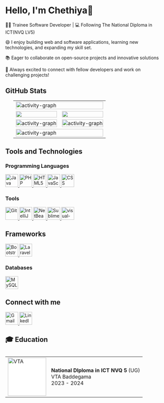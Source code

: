 # Hello, I'm Chethiya👋

👨‍💻 Trainee Software Developer | 💻 Following The National Diploma in ICT(NVQ LV5)

😄 I enjoy building web and software applications, learning new technologies, and expanding my skill set.

📚 Eager to collaborate on open-source projects and innovative solutions

👯 Always excited to connect with fellow developers and work on challenging projects!




## GitHub Stats
<!--
![Your GitHub Stats](https://github-readme-stats.vercel.app/api?username=chethiya216&show_icons=true&theme=radical)

![](https://github-profile-summary-cards.vercel.app/api/cards/profile-details?username=chethiya216&theme=github_dark)

![](https://github-profile-summary-cards.vercel.app/api/cards/productive-time?username=chethiya216&theme=github_dark)

 [![GitHub Streak](https://streak-stats.demolab.com/?user=chethiya216&theme=dark)](https://git.io/streak-stats) 

![Top Languages](https://github-readme-stats.vercel.app/api/top-langs/?username=chethiya216&theme=radical&layout=compact)
-->

<p align="center">
  <table style="width:90%;border: 0 none;margin: 0 auto">
    <tr>
      <td colspan="2">
        <img width="100%" src="https://github-readme-activity-graph.vercel.app/graph?username=chethiya216&theme=react-dark" alt="activity-graph">
      </td>
    </tr>
    <tr>
      <td>
        <img width="100%" src="https://github-readme-stats.vercel.app/api?username=chethiya216&count_private=true&show_icons=true&theme=react&hide_border=true&bg_color=0D1117" alt="" >
      </td>
      <td>
        <img width="100%" src="https://github-readme-streak-stats.herokuapp.com?user=chethiya216&theme=black-ice&hide_border=true&stroke=0000&background=060A0CD0" alt="">
      </td>
    </tr>
    <tr>
      <td>
        <img width="100%" src="https://github-readme-stats.vercel.app/api/top-langs/?username=chethiya216&layout=compact&count_private=true&theme=gotham&hide_border=true&langs_count=10" alt="activity-graph">
      </td>
      <td>
        <img width="100%" src="https://github-profile-summary-cards.vercel.app/api/cards/productive-time?username=chethiya216&theme=github_dark&stroke=0000&background=060A0CD0&utcOffset=+5.30" alt="activity-graph">
      </td>
    </tr>
    <tr> 
      <td colspan="2">
        <img width="100%" src="https://github-profile-summary-cards.vercel.app/api/cards/profile-details?username=chethiya216&theme=github_dark&stroke=0000&background=060A0CD0" alt="activity-graph">
      </td>
    </tr>
  </table>
</p>

## Tools and Technologies

### Programming Languages

<!-- Java -->
<a href="https://www.java.com/" target="_blank">
    <img src="https://img.icons8.com/color/48/000000/java-coffee-cup-logo.png" height="40" alt="Java"/>
</a>

<!-- PHP -->
<a href="https://www.php.net/" target="_blank">
    <img src="https://img.icons8.com/officel/48/000000/php-logo.png" height="40" alt="PHP"/>
</a>

<a href="https://developer.mozilla.org/en-US/docs/Web/HTML" target="_blank">
    <img src="https://img.icons8.com/color/48/000000/html-5.png" height="40" alt="HTML5"/>
</a>

<!-- JavaScript -->
<a href="https://developer.mozilla.org/en-US/docs/Web/JavaScript" target="_blank">
    <img src="https://img.icons8.com/color/48/000000/javascript.png" height="40" alt="JavaScript"/>
</a>

<!-- CSS -->
<a href="https://developer.mozilla.org/en-US/docs/Web/CSS" target="_blank">
    <img src="https://img.icons8.com/color/48/000000/css3.png" height="40" alt="CSS"/>
</a>


### Tools
<a href="https://git-scm.com/" target="_blank">
    <img src="https://img.icons8.com/color/48/000000/git.png" height="40" alt="Git"/>
</a>

<a href="https://www.jetbrains.com/idea/" target="_blank">
    <img src="https://img.icons8.com/color/48/000000/intellij-idea.png" height="40" alt="IntelliJ IDEA"/>
</a>

<a href="https://netbeans.apache.org/" target="_blank">
    <img src="https://upload.wikimedia.org/wikipedia/commons/9/98/Apache_NetBeans_Logo.svg" height="40" alt="NetBeans"/>
</a>

<a href="https://www.sublimetext.com/" target="_blank">
    <img src="https://img.icons8.com/color/48/000000/sublime-text.png" height="40" alt="Sublime Text"/>
</a>
<a href="https://code.visualstudio.com/" target="_blank"> 
    <img src="https://img.icons8.com/color/48/000000/visual-studio-code-2019.png" height="40" alt="visual-studio-code"/>
</a>

## Frameworks
<!-- Bootstrap -->
<a href="https://getbootstrap.com/" target="_blank">
    <img src="https://img.icons8.com/color/48/000000/bootstrap.png" height="40" alt="Bootstrap"/>
</a>

<a href="https://laravel.com/" target="_blank">
    <img src="https://laravel.com/img/logomark.min.svg" height="40" alt="Laravel"/>
</a>


### Databases
<a href="https://www.mysql.com/" target="_blank">
    <img src="https://img.icons8.com/color/48/000000/mysql-logo.png" height="40" alt="MySQL"/>
</a>


## Connect with me
<!-- Gmail -->
<a href="mailto:chethiyalakshan216@gmail.com" target="_blank">
    <img src="https://img.icons8.com/color/48/000000/gmail.png" height="40" alt="Gmail"/>
</a>

<!-- LinkedIn -->
<a href="https://www.linkedin.com/in/chethiya-lakshan-47a16a1b6/" target="_blank">
    <img src="https://img.icons8.com/color/48/000000/linkedin.png" height="40" alt="LinkedIn"/>
</a>

## 🎓 Education

<table align="left">
  <tr>
    <td>
      <a href="https://www.vtasl.gov.lk/">
        <img src="https://upload.wikimedia.org/wikipedia/commons/f/fa/VTA_Sri_lanka_Logo.png" width="120" style="background-color:white" alt="VTA"/>
      </a>
    </td>
    <td>
      <strong>National DIploma in ICT NVQ 5</strong> (UG) <br>VTA Baddegama<br> 2023 - 2024
    </td>
  </tr>
</table>



<!--
**chethiya216/chethiya216** is a ✨ _special_ ✨ repository because its `README.md` (this file) appears on your GitHub profile.

Here are some ideas to get you started:

- 🔭 I’m currently working on ...
- 🌱 I’m currently learning ...
- 👯 I’m looking to collaborate on ...
- 🤔 I’m looking for help with ...
- 💬 Ask me about ...
- 📫 How to reach me: ...
- 😄 Pronouns: ...
- ⚡ Fun fact: ...
- [LinkedIn](www.linkedin.com/in/chethiya-lakshan-47a16a1b6)
-->



